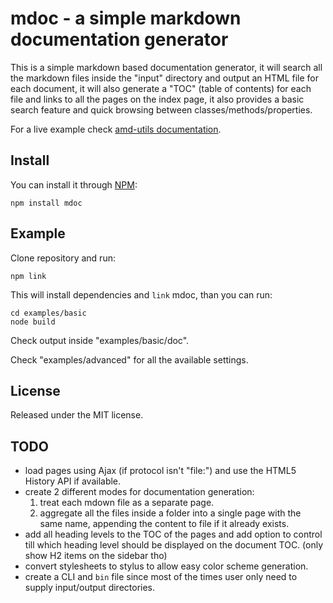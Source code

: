 # mdoc - a simple markdown documentation generator

This is a simple markdown based documentation generator, it will search all the
markdown files inside the "input" directory and output an HTML file for each
document, it will also generate a "TOC" (table of contents) for each file and
links to all the pages on the index page, it also provides a basic search
feature and quick browsing between classes/methods/properties.

For a live example check [amd-utils documentation](http://millermedeiros.github.com/amd-utils).



## Install

You can install it through [NPM](http://npmjs.org):

    npm install mdoc



## Example

Clone repository and run:

    npm link

This will install dependencies and `link` mdoc, than you can run:

    cd examples/basic
    node build

Check output inside "examples/basic/doc".

Check "examples/advanced" for all the available settings.



## License

Released under the MIT license.



## TODO

 - load pages using Ajax (if protocol isn't "file:") and use the HTML5 History
   API if available.
 - create 2 different modes for documentation generation:
   1. treat each mdown file as a separate page.
   2. aggregate all the files inside a folder into a single page with the same
      name, appending the content to file if it already exists.
 - add all heading levels to the TOC of the pages and add option to control
   till which heading level should be displayed on the document TOC. (only show
   H2 items on the sidebar tho)
 - convert stylesheets to stylus to allow easy color scheme generation.
 - create a CLI and `bin` file since most of the times user only need to supply
   input/output directories.
